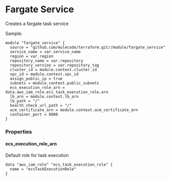 # Fargate Service

Creates a fargate task service


Sample:

```hcl-terraform
module "fargate_service" {
  source = "github.com/mulecode/terraform.git//module/fargate_service"
  service_name = var.service_name
  region = var.region
  repository_name = var.repository
  repository_version = var.repository_tag
  cluster_id = module.context.cluster_id
  vpc_id = module.context.vpc_id
  assign_public_ip = true
  subnets = module.context.public_subnets
  ecs_execution_role_arn = data.aws_iam_role.ecs_task_execution_role.arn
  lb_arn = module.context.lb_arn
  lb_path = "/"
  health_check_url_path = "/"
  acm_certificate_arn = module.context.acm_certificate_arn
  container_port = 8080
}
```


### Properties

#### ecs_execution_role_arn

Default role for task execution

```hcl-terraform
data "aws_iam_role" "ecs_task_execution_role" {
  name = "ecsTaskExecutionRole"
}
```
